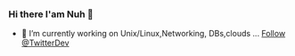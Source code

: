 ### Hi there I'am Nuh 👋


- 🔭 I’m currently working on Unix/Linux,Networking, DBs,clouds ...
<a href="https://twitter.com/Nuh_Yurduseven" class="twitter-follow-button" data-show-count="false">Follow @TwitterDev</a><script async src="https://platform.twitter.com/widgets.js" charset="utf-8"></script>
